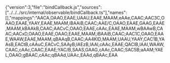 {"version":3,"file":"bindCallback.js","sources":["../../../src/internal/observable/bindCallback.ts"],"names":[],"mappings":"AACA,OAAO,EAAE,UAAU,EAAE,MAAM,eAAe,CAAC;AAC3C,OAAO,EAAE,YAAY,EAAE,MAAM,iBAAiB,CAAC;AAE/C,OAAO,EAAE,GAAG,EAAE,MAAM,kBAAkB,CAAC;AACvC,OAAO,EAAE,cAAc,EAAE,MAAM,wBAAwB,CAAC;AACxD,OAAO,EAAE,OAAO,EAAE,MAAM,iBAAiB,CAAC;AAC1C,OAAO,EAAE,WAAW,EAAE,MAAM,qBAAqB,CAAC;AA4KlD,MAAM,UAAU,YAAY,CAC1B,YAAsB,EACtB,cAAuC,EACvC,SAAyB;IAEzB,IAAI,cAAc,EAAE;QAClB,IAAI,WAAW,CAAC,cAAc,CAAC,EAAE;YAC/B,SAAS,GAAG,cAAc,CAAC;SAC5B;aAAM;YAEL,OAAO;gBAAC,cAAc;qBAAd,UAAc,EAAd,qBAAc,EAA
